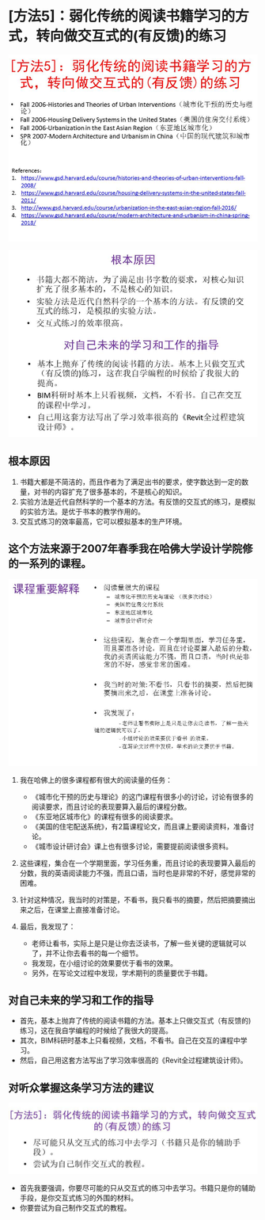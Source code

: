 # [方法5]：弱化传统的阅读书籍学习的方式，转向做交互式的(有反馈)的练习


![](/images/章1-哈佛教给我的8个高效学习方法/5.弱化传统的阅读书籍学习的方式，转向做交互式的(有反馈)的练习/幻灯片18.JPG)

![](/images/章1-哈佛教给我的8个高效学习方法/5.弱化传统的阅读书籍学习的方式，转向做交互式的(有反馈)的练习/幻灯片20.JPG)

## 根本原因

1. 书籍大都是不简洁的，而且作者为了满足出书的要求，使字数达到一定的数量，对书的内容扩充了很多基本的，不是核心的知识。
2. 实验方法是近代自然科学的一个基本的方法。有反馈的交互式的练习，是模拟的实验方法。是优于书本的教学作用的。
3. 交互式练习的效率最高，它可以模拟基本的生产环境。


## 这个方法来源于2007年春季我在哈佛大学设计学院修的一系列的课程。

![](/images/章1-哈佛教给我的8个高效学习方法/5.弱化传统的阅读书籍学习的方式，转向做交互式的(有反馈)的练习/幻灯片19.JPG)

1. 我在哈佛上的很多课程都有很大的阅读量的任务：

	- 《城市化干预的历史与理论》的这门课程有很多小的讨论，讨论有很多的阅读要求，而且讨论的表现要算入最后的课程分数。
	- 《东亚地区城市化》的课程有很多的阅读要求。
 	- 《美国的住宅配送系统》，有2篇课程论文，而且课上要阅读资料，准备讨论。
    - 《城市设计研讨会》课上也有很多讨论，需要提前阅读很多资料。
2. 这些课程，集合在一个学期里面，学习任务重，而且讨论的表现要算入最后的分数，我的英语阅读能力不强，而且口语，当时也是非常的不好，感觉非常的困难。

3. 针对这种情况，我当时的对策是，不看书，我只看书的摘要，然后把摘要摘出来之后，在课堂上直接准备讨论。

4. 最后，我发现了：

	- 老师让看书，实际上是只是让你去泛读书，了解一些关键的逻辑就可以了，并不让你去看书的每一个细节。
	- 我发现，在小组讨论的效果要优于看书的效果。
	- 另外，在写论文过程中发现，学术期刊的质量要优于书籍。

## 对自己未来的学习和工作的指导
- 首先，基本上抛弃了传统的阅读书籍的方法。基本上只做交互式（有反馈的)练习，这在我自学编程的时候给了我很大的提高。
- 其次，BIM科研时基本上只看视频，文档，不看书。自己在交互的课程中学习。
- 然后，自己用这套方法写出了学习效率很高的《Revit全过程建筑设计师》。

## 对听众掌握这条学习方法的建议

![](/images/章1-哈佛教给我的8个高效学习方法/5.弱化传统的阅读书籍学习的方式，转向做交互式的(有反馈)的练习/幻灯片42.JPG)

- 首先我要强调，你要尽可能的只从交互式的练习中去学习。书籍只是你的辅助手段，是你交互式练习的外围的材料。
- 你要尝试为自己制作交互式的教程。
